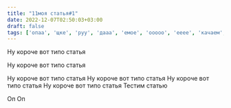 ```yaml
---
title: "11моя статья#1"
date: 2022-12-07T02:50:03+03:00
draft: false
tags: ['опаа', 'щке', 'руу', 'дааа', 'емое', 'ooooo', 'eeee', 'качаем', 'ooo', 'мощь'] 
---
```


Ну короче вот типо статья

Ну короче вот типо статья

Ну короче вот типо статья
Ну короче вот типо статья
Ну короче вот типо статья
Ну короче вот типо статья
Тестим статью

Оп 
Оп



